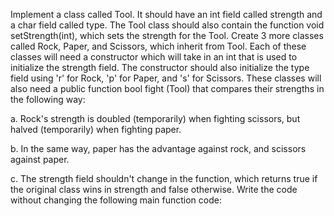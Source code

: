 Implement a class called Tool. It should have an int field called strength and a char field called type. The Tool class should also contain the function void setStrength(int), which sets the strength for the Tool. Create 3 more classes called Rock, Paper, and Scissors, which inherit from Tool. Each of these classes will need a constructor which will take in an int that is used to initialize the strength field. The constructor should also initialize the type field using 'r' for Rock, 'p' for Paper, and 's' for Scissors. These classes will also need a public function bool fight (Tool) that compares their strengths in the following way: 

a. Rock's strength is doubled (temporarily) when fighting scissors, but halved (temporarily) when fighting paper.  

b. In the same way, paper has the advantage against rock, and scissors against paper.  

c. The strength field shouldn't change in the function, which returns true if the original class wins in strength and false otherwise. Write the code without changing the following main function code:

